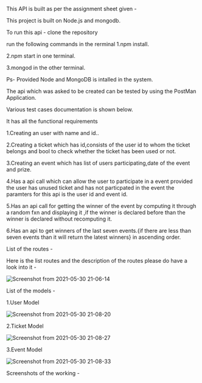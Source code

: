This API is built as per the assignment sheet given  -

This project is built on Node.js and mongodb.

To run this api - clone the repository

run the following commands in the rerminal
1.npm install.

2.npm start in one terminal.

3.mongod in the other terminal.

Ps- Provided Node and MongoDB is intalled in the system.

The api which was asked to be created can be tested by using the PostMan Application.

Various test cases documentation is shown below.

It has all the functional requirements 

1.Creating an user with name and id..

2.Creating a ticket which has id,consists of the user id to whom the ticket belongs and bool to check whether the ticket has been used or not.

3.Creating an event which has list of users participating,date of the event and prize.

4.Has a api call which can allow the user to participate in a event provided the user has unused ticket and has not particpated in the event the paramters for this api is the user id and event id.

5.Has an api call for getting the winner of the event by computing it through a random fxn  and displaying it ,if the winner is declared before than the winner is declared without recomputing it.

6.Has an api to get winners of the last seven events.{if there are less than seven events than it will return the latest winners} in ascending order.

List of the routes -

Here is the list routes and the description of the routes please do have a look into it -

![Screenshot from 2021-05-30 21-06-14](https://user-images.githubusercontent.com/35135348/120110612-cda9bc00-c18b-11eb-8e59-7601ab7d2b7f.png)


List of the models -

1.User Model

![Screenshot from 2021-05-30 21-08-20](https://user-images.githubusercontent.com/35135348/120110633-e2864f80-c18b-11eb-9bc3-caae82fd632e.png)


2.Ticket Model

![Screenshot from 2021-05-30 21-08-27](https://user-images.githubusercontent.com/35135348/120110647-f2059880-c18b-11eb-9ecf-7e269cf57df3.png)


3.Event Model

![Screenshot from 2021-05-30 21-08-33](https://user-images.githubusercontent.com/35135348/120110654-fe89f100-c18b-11eb-88e2-f8188be2611a.png)


Screenshots of the working -